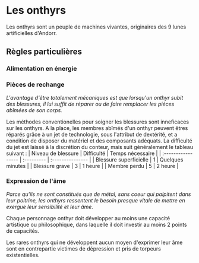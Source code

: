 # Les onthyrs
Les onthyrs sont un peuple de machines vivantes, originaires des 9 lunes artificielles d'Andorr.

## Règles particulières
### Alimentation en énergie

### Pièces de rechange
*L'avantage d'être totalement mécaniques est que lorsqu'un onthyr subit des blessures, il lui suffit de réparer ou de faire remplacer les pièces abîmées de son corps.*

Les méthodes conventionelles pour soigner les blessures sont inneficaces sur les onthyrs.
A la place, les membres abîmés d'un onthyr peuvent êtres réparés grâce à un jet de technologie, sous l'attribut de dextérité, et a condition de disposer du matériel et des composants adéquats. La difficulté du jet est laissé à la discrétion du conteur, mais suit généralement le tableau suivant :
| Niveau de blessure | Difficulté | Temps nécessaire |
| :----------------- | :--------- | :--------------- |
| Blessure superficielle | 1 | Quelques minutes |
| Blessure grave | 3 | 1 heure |
| Membre perdu | 5 | 2 heure |

### Expression de l'âme
*Parce qu'ils ne sont constitués que de métal, sans coeur qui palpitent dans leur poitrine, les onthyrs ressentent le besoin presque vitale de mettre en exergue leur sensibilité et leur âme.*

Chaque personnage onthyr doit développer au moins une capacité artistique ou philosophique, dans laquelle il doit investir au moins 2 points de capacités.

Les rares onthyrs qui ne développent aucun moyen d'exprimer leur âme sont en contrepartie victimes de dépression et pris de torpeurs existentielles.
